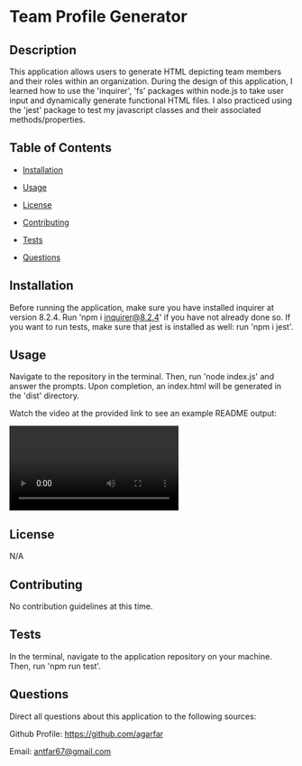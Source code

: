 # Team Profile Generator

## Description

This application allows users to generate HTML depicting team members and their roles within an organization. During the design of this application, I learned how to use the 'inquirer', 'fs' packages within node.js to take user input and dynamically generate functional HTML files. I also practiced using the 'jest' package to test my javascript classes and their associated methods/properties. 

## Table of Contents 

- [Installation](#installation)

- [Usage](#usage)

- [License](#license)

- [Contributing](#contributing)

- [Tests](#tests)

- [Questions](#questions)

## Installation

Before running the application, make sure you have installed inquirer at version 8.2.4. Run 'npm i inquirer@8.2.4' if you have not already done so. If you want to run tests, make sure that jest is installed as well: run 'npm i jest'.

## Usage

Navigate to the repository in the terminal. Then, run 'node index.js' and answer the prompts. Upon completion, an index.html will be generated in the 'dist' directory. 

Watch the video at the provided link to see an example README output: 

![Tutorial](assets/videos/team-profile-tutorial.mp4)

## License

N/A

## Contributing

No contribution guidelines at this time.

## Tests

In the terminal, navigate to the application repository on your machine. Then, run 'npm run test'.

## Questions

Direct all questions about this application to the following sources:

Github Profile: https://github.com/agarfar

Email: antfar67@gmail.com
